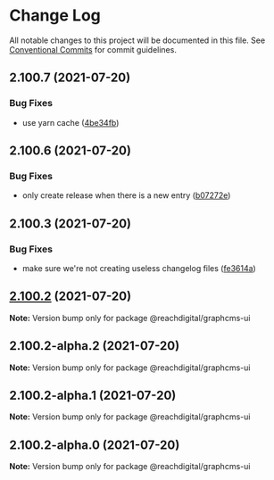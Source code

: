 # Change Log

All notable changes to this project will be documented in this file.
See [Conventional Commits](https://conventionalcommits.org) for commit guidelines.

## 2.100.7 (2021-07-20)


### Bug Fixes

* use yarn cache ([4be34fb](https://github.com/ho-nl/m2-pwa/commit/4be34fbb56cf528ba346de0cbe2c32d102b9960b))





## 2.100.6 (2021-07-20)


### Bug Fixes

* only create release when there is a new entry ([b07272e](https://github.com/ho-nl/m2-pwa/commit/b07272e4e74ee0bec3677e35ce3ee7e02231971a))





## 2.100.3 (2021-07-20)


### Bug Fixes

* make sure we're not creating useless changelog files ([fe3614a](https://github.com/ho-nl/m2-pwa/commit/fe3614a8480c7f1c68d673da2bb84805112a6643))





## [2.100.2](https://github.com/ho-nl/m2-pwa/compare/@reachdigital/graphcms-ui@2.100.2-alpha.2...@reachdigital/graphcms-ui@2.100.2) (2021-07-20)

**Note:** Version bump only for package @reachdigital/graphcms-ui





## 2.100.2-alpha.2 (2021-07-20)

**Note:** Version bump only for package @reachdigital/graphcms-ui





## 2.100.2-alpha.1 (2021-07-20)

**Note:** Version bump only for package @reachdigital/graphcms-ui





## 2.100.2-alpha.0 (2021-07-20)

**Note:** Version bump only for package @reachdigital/graphcms-ui
